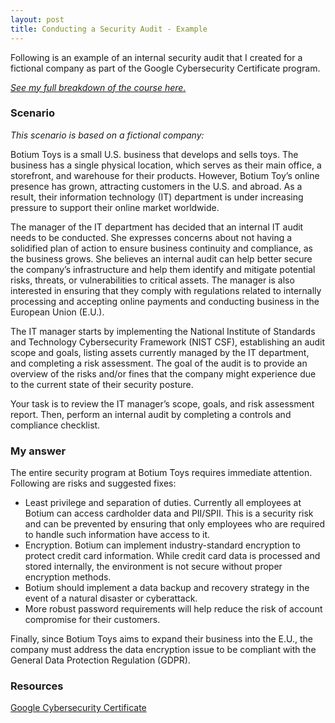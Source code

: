 ```yaml
---
layout: post
title: Conducting a Security Audit - Example
---
```

Following is an example of an internal security audit that I created for a fictional company as part of the Google Cybersecurity Certificate program. 

[*See my full breakdown of the course here.*](https://1dgk.github.io/2024/01/24/gcc-course-index.html)

### Scenario

*This scenario is based on a fictional company:*

Botium Toys is a small U.S. business that develops and sells toys. The business has a single physical location, which serves as their main office, a storefront, and warehouse for their products. However, Botium Toy’s online presence has grown, attracting customers in the U.S. and abroad. As a result, their information technology (IT) department is under increasing pressure to support their online market worldwide. 

The manager of the IT department has decided that an internal IT audit needs to be conducted. She expresses concerns about not having a solidified plan of action to ensure business continuity and compliance, as the business grows. She believes an internal audit can help better secure the company’s infrastructure and help them identify and mitigate potential risks, threats, or vulnerabilities to critical assets. The manager is also interested in ensuring that they comply with regulations related to internally processing and accepting online payments and conducting business in the European Union (E.U.).   

The IT manager starts by implementing the National Institute of Standards and Technology Cybersecurity Framework (NIST CSF), establishing an audit scope and goals, listing assets currently managed by the IT department, and completing a risk assessment. The goal of the audit is to provide an overview of the risks and/or fines that the company might experience due to the current state of their security posture.

Your task is to review the IT manager’s scope, goals, and risk assessment report. Then, perform an internal audit by completing a controls and compliance checklist.

### My answer
The entire security program at Botium Toys requires immediate attention. Following are risks and suggested fixes:

- Least privilege and separation of duties. Currently all employees at Botium can access cardholder data and PII/SPII. This is a security risk and can be prevented by ensuring that only employees who are required to handle such information have access to it. 
- Encryption. Botium can implement industry-standard encryption to protect credit card information. While credit card data is processed and stored internally, the environment is not secure without proper encryption methods. 
- Botium should implement a data backup and recovery strategy in the event of a natural disaster or cyberattack. 
- More robust password requirements will help reduce the risk of account compromise for their customers. 

Finally, since Botium Toys aims to expand their business into the E.U., the company must address the data encryption issue to be compliant with the General Data Protection Regulation (GDPR).

### Resources
[Google Cybersecurity Certificate](https://grow.google/certificates/cybersecurity/)